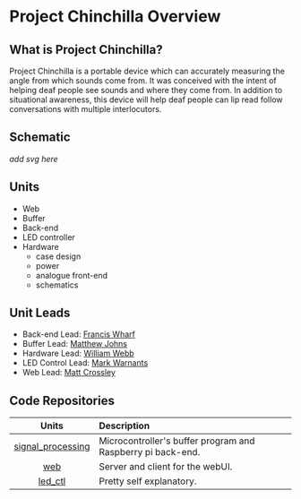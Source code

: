 # Project Chinchilla Overview

## What is Project Chinchilla?

Project Chinchilla is a portable device which can accurately measuring the angle
from which sounds come from. It was conceived with the intent of helping deaf
people see sounds and where they come from. In addition to situational
awareness, this device will help deaf people can lip read follow conversations
with multiple interlocutors.

## Schematic
*add svg here*

## Units
* Web
* Buffer
* Back-end
* LED controller
* Hardware
  * case design
  * power
  * analogue front-end
  * schematics

## Unit Leads
* Back-end Lead: [Francis Wharf](github.com/xeom)
* Buffer Lead: [Matthew Johns](github.com/mjohns4)
* Hardware Lead: [William Webb](github.com/bishopstoenail)
* LED Control Lead: [Mark Warnants](github.com/markwarnants)
* Web Lead: [Matt Crossley](github.com/mattcrossley99)

## Code Repositories
| Units                                                          | Description                                                 |
|:--------------------------------------------------------------:|:------------------------------------------------------------|
| [signal_processing](github.com/d4chinchilla/signal_processing) | Microcontroller's buffer program and Raspberry pi back-end. |
| [web](https://github.com/d4chinchilla/web)                     | Server and client for the webUI.                            |
| [led_ctl](github.com/d4chinchilla/led_ctl)                     | Pretty self explanatory.                                    |
